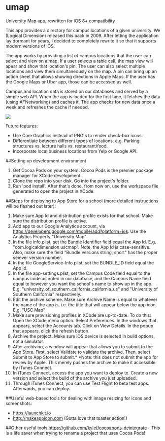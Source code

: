 # umap
University Map app, rewritten for iOS 8+ compatibility

This app provides a directory for campus locations of a given university. We (Logical Dimension) released this back in 2009. After letting the application lay dormant for years, I decided to completely rewrite it so that it supports modern versions of iOS.

The app works by providing a list of campus locations that the user can select and view on a map. If a user selects a table cell, the map view will apear and show that location's pin. The user can also select multiple locations and view them simultaneously on the map. A pin can bring up an action sheet that allows showing directions in Apple Maps. If the user has the Google Maps or Uber app, those can be accessed as well.

Campus and location data is stored on our databases and served by a simple web API. When the app is loaded for the first time, it fetches the data (using AFNetworking) and caches it. The app checks for new data once a week and refreshes the cache if needed.

![](UMapInstructionsAnimated.gif)

Future features: 
- Use Core Graphics instead of PNG's to render check-box icons.
- Differentiate between different types of locations, e.g. Parking structures vs. lecture halls vs. restaurant/food.
- Incorporate local business locations from Yelp or Google API.

##Setting up development environment

1. Get Cocoa Pods on your system. Cocoa Pods is the premier package manager for XCode development.
2. Clone the repo into your disk. Go into the project's folder.
3. Run 'pod install'. After that's done, from now on, use the workspace file generated to open the project in XCode.

##Steps for deploying to App Store for a school (more detailed instructions will be fleshed out later):

1. Make sure App Id and distribution profile exists for that school. Make sure the distribution profile is active.
2. Add app to our Google Analytics account, via https://developers.google.com/mobile/add?platform=ios. Use the Analytics Property "University Map".
3. In the file info.plist, set the Bundle Identifier field equal the App Id. E.g. "com.logicaldimension.uscmap". Note, the App Id is case-sensitive. Also, make sure the field "Bundle versions string, short" has the proper semver version number.
4. In the file GoogleService-Info.plist, set the BUNDLE_ID field equal the App Id.
5. In the file app-settings.plist, set the Campus Code field equal to the campus code as noted in our database, and the Campus Name field equal to however you want the school's name to show up in the app. E.g. "university_of_southern_california_california_us" and "University of Southern California" respectively.
6. Edit the archive scheme. Make sure Archive Name is equal to whatever the name of the app is, i.e. the title that will appear below the app icon. E.g. "USC Map"
7. Make sure provisioning profiles in XCode are up-to-date. To do this: Open the XCode menu option. Select Preferences. In the windows that appears, select the Accounts tab. Click on View Details. In the popup that appears, click the refresh button.
8. Archive the project. Make sure iOS device is selected in build options, not a simulator.
9. After archiving, a window will appear that allows you to submit to the App Store. First, select Validate to validate the archive. Then, select Submit to App Store to submit.*
*Note: this does not submit the app for review by Apple. This merely pushes the archive to make it accessible by iTunes Connect.
10. In iTunes Connect, access the app you want to deploy to. Create a new version and select the build of the archive you just uploaded. 
11. Through iTunes Connect, you can use Test Flight to beta test apps. Afterwards, you can deploy.


##Useful web-based tools for dealing with image resizing for icons and screenshots:
- https://launchkit.io
- http://makeappicon.com (Gotta love that toaster action!)

##Other useful tools
https://github.com/kylef/cocoapods-deintegrate - This is a life saver when trying to rename a project that uses Cocoa Pods!

